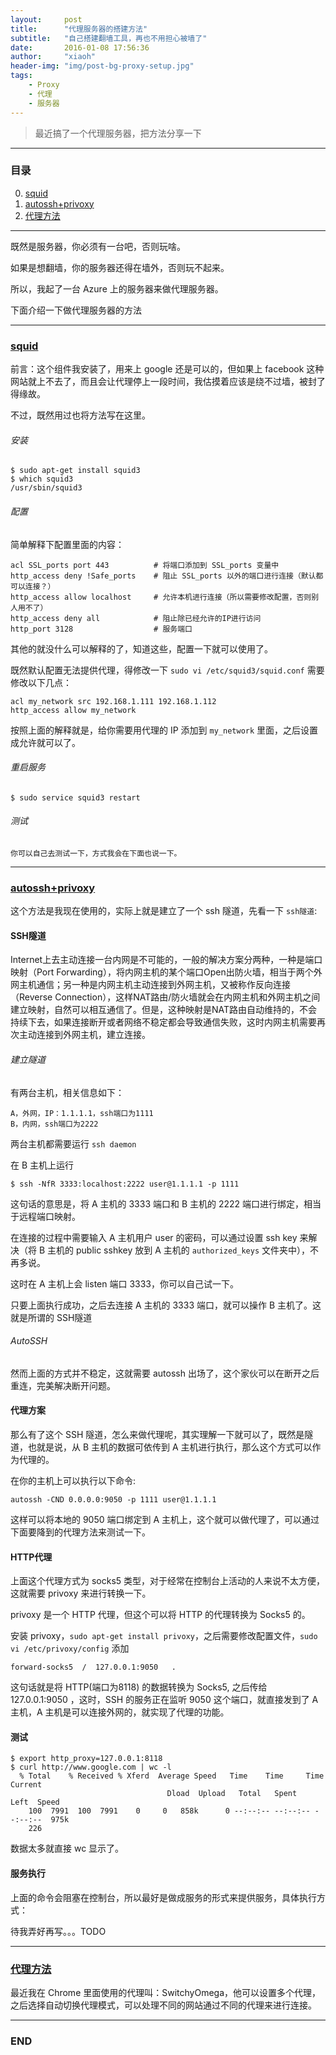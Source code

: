 ```yaml
---
layout:     post
title:      "代理服务器的搭建方法"
subtitle:   "自己搭建翻墙工具，再也不用担心被墙了"
date:       2016-01-08 17:56:36
author:     "xiaoh"
header-img: "img/post-bg-proxy-setup.jpg"
tags:
    - Proxy
    - 代理
    - 服务器
---
```


> 最近搞了一个代理服务器，把方法分享一下

---

### 目录

0. [squid](#squidsquid)
0. [autossh+privoxy](#autosshprivoxyautosshprivoxy)
0. [代理方法](#proxy)

---

既然是服务器，你必须有一台吧，否则玩啥。

如果是想翻墙，你的服务器还得在墙外，否则玩不起来。

所以，我起了一台 Azure 上的服务器来做代理服务器。

下面介绍一下做代理服务器的方法

---

### [squid](#squid)

前言：这个组件我安装了，用来上 google 还是可以的，但如果上 facebook 这种网站就上不去了，而且会让代理停上一段时间，我估摸着应该是绕不过墙，被封了得缘故。

不过，既然用过也将方法写在这里。

###### 安装

    $ sudo apt-get install squid3
    $ which squid3
    /usr/sbin/squid3

###### 配置

简单解释下配置里面的内容：

    acl SSL_ports port 443          # 将端口添加到 SSL_ports 变量中
    http_access deny !Safe_ports    # 阻止 SSL_ports 以外的端口进行连接（默认都可以连接？）
    http_access allow localhost     # 允许本机进行连接（所以需要修改配置，否则别人用不了）
    http_access deny all            # 阻止除已经允许的IP进行访问
    http_port 3128                  # 服务端口

其他的就没什么可以解释的了，知道这些，配置一下就可以使用了。

既然默认配置无法提供代理，得修改一下 `sudo vi /etc/squid3/squid.conf` 需要修改以下几点：

    acl my_network src 192.168.1.111 192.168.1.112
    http_access allow my_network

按照上面的解释就是，给你需要用代理的 IP 添加到 `my_network` 里面，之后设置成允许就可以了。

###### 重启服务

    $ sudo service squid3 restart

###### 测试

    你可以自己去测试一下，方式我会在下面也说一下。

---

### [autossh+privoxy](#autosshprivoxy)

这个方法是我现在使用的，实际上就是建立了一个 ssh 隧道，先看一下 `ssh隧道`:

#### SSH隧道

Internet上去主动连接一台内网是不可能的，一般的解决方案分两种，一种是端口映射（Port Forwarding），将内网主机的某个端口Open出防火墙，相当于两个外网主机通信；另一种是内网主机主动连接到外网主机，又被称作反向连接（Reverse Connection），这样NAT路由/防火墙就会在内网主机和外网主机之间建立映射，自然可以相互通信了。但是，这种映射是NAT路由自动维持的，不会持续下去，如果连接断开或者网络不稳定都会导致通信失败，这时内网主机需要再次主动连接到外网主机，建立连接。

###### 建立隧道

有两台主机，相关信息如下：

    A，外网，IP：1.1.1.1，ssh端口为1111
    B，内网，ssh端口为2222

两台主机都需要运行 `ssh daemon`

在 B 主机上运行

    $ ssh -NfR 3333:localhost:2222 user@1.1.1.1 -p 1111

这句话的意思是，将 A 主机的 3333 端口和 B 主机的 2222 端口进行绑定，相当于远程端口映射。

在连接的过程中需要输入 A 主机用户 user 的密码，可以通过设置 ssh key 来解决（将 B 主机的 public sshkey 放到 A 主机的 `authorized_keys` 文件夹中），不再多说。

这时在 A 主机上会 listen 端口 3333，你可以自己试一下。

只要上面执行成功，之后去连接 A 主机的 3333 端口，就可以操作 B 主机了。这就是所谓的 SSH隧道

###### AutoSSH

然而上面的方式并不稳定，这就需要 autossh 出场了，这个家伙可以在断开之后重连，完美解决断开问题。

#### 代理方案

那么有了这个 SSH 隧道，怎么来做代理呢，其实理解一下就可以了，既然是隧道，也就是说，从 B 主机的数据可依传到 A 主机进行执行，那么这个方式可以作为代理的。

在你的主机上可以执行以下命令:

    autossh -CND 0.0.0.0:9050 -p 1111 user@1.1.1.1

这样可以将本地的 9050 端口绑定到 A 主机上，这个就可以做代理了，可以通过下面要降到的代理方法来测试一下。

#### HTTP代理

上面这个代理方式为 socks5 类型，对于经常在控制台上活动的人来说不太方便，这就需要 privoxy 来进行转换一下。

privoxy 是一个 HTTP 代理，但这个可以将 HTTP 的代理转换为 Socks5 的。

安装 privoxy，`sudo apt-get install privoxy`，之后需要修改配置文件，`sudo vi /etc/privoxy/config` 添加

    forward-socks5  /  127.0.0.1:9050   .

这句话就是将 HTTP(端口为8118) 的数据转换为 Socks5, 之后传给 127.0.0.1:9050 ，这时，SSH 的服务正在监听 9050 这个端口，就直接发到了 A 主机，A 主机是可以连接外网的，就实现了代理的功能。

#### 测试

    $ export http_proxy=127.0.0.1:8118
    $ curl http://www.google.com | wc -l
      % Total    % Received % Xferd  Average Speed   Time    Time     Time  Current
                                       Dload  Upload   Total   Spent    Left  Speed
        100  7991  100  7991    0     0   858k      0 --:--:-- --:--:-- --:--:--  975k
        226

数据太多就直接 wc 显示了。

#### 服务执行

上面的命令会阻塞在控制台，所以最好是做成服务的形式来提供服务，具体执行方式：

待我弄好再写。。。TODO

---

### [代理方法](#proxy)

最近我在 Chrome 里面使用的代理叫：SwitchyOmega，他可以设置多个代理，之后选择自动切换代理模式，可以处理不同的网站通过不同的代理来进行连接。

---

### END


